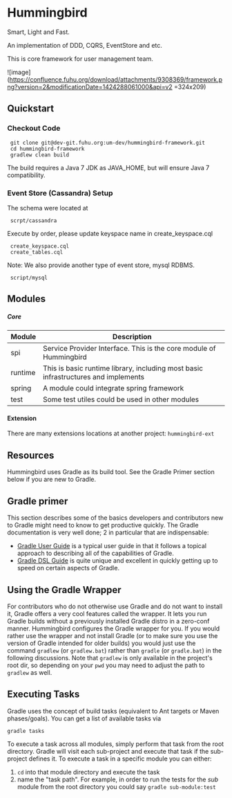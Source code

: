 # Hummingbird

Smart, Light and Fast.

An implementation of DDD, CQRS, EventStore and etc.

This is core framework for user management team.

![image](https://confluence.fuhu.org/download/attachments/9308369/framework.png?version=2&modificationDate=1424288061000&api=v2 =324x209)

## Quickstart

### Checkout Code
     git clone git@dev-git.fuhu.org:um-dev/hummingbird-framework.git
     cd hummingbird-framework
     gradlew clean build

The build requires a Java 7 JDK as JAVA_HOME, but will ensure Java 7 compatibility.

### Event Store (Cassandra) Setup
The schema were located at

     scrpt/cassandra

Execute by order, please update keyspace name in create_keyspace.cql

     create_keyspace.cql
     create_tables.cql

Note: We also provide another type of event store, mysql RDBMS.

     script/mysql


## Modules
##### Core
| Module | Description |
| ------ | ----------- |
| spi    | Service Provider Interface. This is the core module of Hummingbird |
| runtime| This is basic runtime library, including most basic infrastructures and implements|
| spring | A module could integrate spring framework |
| test   | Some test utiles could be used in other modules |

#### Extension
There are many extensions locations at another project: `hummingbird-ext`

## Resources
Hummingbird uses Gradle as its build tool. See the Gradle Primer section below if you are new to Gradle.


## Gradle primer
This section describes some of the basics developers and contributors new to Gradle might
need to know to get productive quickly.  The Gradle documentation is very well done; 2 in
particular that are indispensable:

* [Gradle User Guide](http://gradle.org/docs/current/userguide/userguide_single.html) is a typical user guide in that
it follows a topical approach to describing all of the capabilities of Gradle.
* [Gradle DSL Guide](http://gradle.org/docs/current/dsl/index.html) is quite unique and excellent in quickly
getting up to speed on certain aspects of Gradle.

## Using the Gradle Wrapper

For contributors who do not otherwise use Gradle and do not want to install it, Gradle offers a very cool
features called the wrapper.  It lets you run Gradle builds without a previously installed Gradle distro in
a zero-conf manner.  Hummingbird configures the Gradle wrapper for you.  If you would rather use the wrapper and
not install Gradle (or to make sure you use the version of Gradle intended for older builds) you would just use
the command `gradlew` (or `gradlew.bat`) rather than `gradle` (or `gradle.bat`) in the following discussions.
Note that `gradlew` is only available in the project's root dir, so depending on your `pwd` you may need to adjust
the path to `gradlew` as well.

## Executing Tasks

Gradle uses the concept of build tasks (equivalent to Ant targets or Maven phases/goals). You can get a list of
available tasks via

    gradle tasks

To execute a task across all modules, simply perform that task from the root directory.  Gradle will visit each
sub-project and execute that task if the sub-project defines it.  To execute a task in a specific module you can
either:

1. `cd` into that module directory and execute the task
2. name the "task path".  For example, in order to run the tests for the _sub_ module from the
root directory you could say `gradle sub-module:test`
